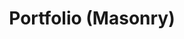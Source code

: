 ---
# Feel free to add content and custom Front Matter to this file.
# To modify the layout, see https://jekyllrb.com/docs/themes/#overriding-theme-defaults

title: Portfolio (Masonry)
layout: builder

# Intro Begin
intro: true
intro_title: "We Love to Build Something Amazing"
intro_subtitle: "Portfolio"
# Intro End

sections: portfolio-masonry
---